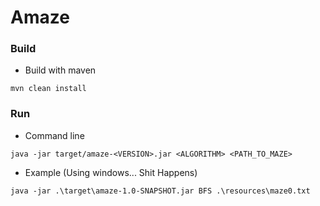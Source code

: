 # Amaze

### Build

* Build with maven
```
mvn clean install
```

### Run

* Command line
```
java -jar target/amaze-<VERSION>.jar <ALGORITHM> <PATH_TO_MAZE>
```

* Example (Using windows... Shit Happens)
```
java -jar .\target\amaze-1.0-SNAPSHOT.jar BFS .\resources\maze0.txt
```
